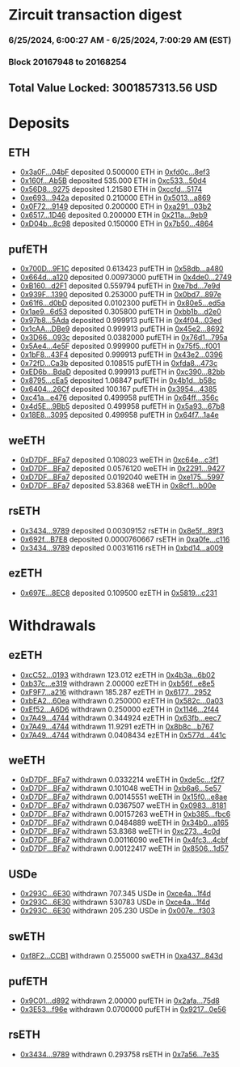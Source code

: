 # Zircuit transaction digest
### 6/25/2024, 6:00:27 AM - 6/25/2024, 7:00:29 AM (EST)
### Block 20167948 to 20168254

## Total Value Locked: 3001857313.56 USD

# Deposits
## ETH
- [0x3a0F...04bF](https://etherscan.io/address/0x3a0FB9D70242346ACC8D1DF839F115007fc004bF) deposited 0.500000 ETH in [0xfd0c...8ef3](https://etherscan.io/tx/0x3a0FB9D70242346ACC8D1DF839F115007fc004bF)
- [0x160f...Ab5B](https://etherscan.io/address/0x160f6eF9fCddE6ff3Febc7a57eDBFd476a8AAb5B) deposited 535.000 ETH in [0xc533...50d4](https://etherscan.io/tx/0x160f6eF9fCddE6ff3Febc7a57eDBFd476a8AAb5B)
- [0x56D8...9275](https://etherscan.io/address/0x56D8241CaF16E2953BA1aD814072e5bB7E3a9275) deposited 1.21580 ETH in [0xccfd...5174](https://etherscan.io/tx/0x56D8241CaF16E2953BA1aD814072e5bB7E3a9275)
- [0xe693...942a](https://etherscan.io/address/0xe6937A6d6030D846D813630C3dE13A78Cc5E942a) deposited 0.210000 ETH in [0x5013...a869](https://etherscan.io/tx/0xe6937A6d6030D846D813630C3dE13A78Cc5E942a)
- [0x0F72...9149](https://etherscan.io/address/0x0F7222B020350a5830DBb041a26D1e4557F49149) deposited 0.200000 ETH in [0xa291...03b2](https://etherscan.io/tx/0x0F7222B020350a5830DBb041a26D1e4557F49149)
- [0x6517...1D46](https://etherscan.io/address/0x651766e091ca9A3A393f385ce3fEc3581E8d1D46) deposited 0.200000 ETH in [0x211a...9eb9](https://etherscan.io/tx/0x651766e091ca9A3A393f385ce3fEc3581E8d1D46)
- [0xD04b...8c98](https://etherscan.io/address/0xD04b54883359A495F4c259b3287FC5BC58888c98) deposited 0.150000 ETH in [0x7b50...4864](https://etherscan.io/tx/0xD04b54883359A495F4c259b3287FC5BC58888c98)
## pufETH
- [0x700D...9F1C](https://etherscan.io/address/0x700D8a76b37f672A06Ab89fE1ec95aCFBA799F1C) deposited 0.613423 pufETH in [0x58db...a480](https://etherscan.io/tx/0x700D8a76b37f672A06Ab89fE1ec95aCFBA799F1C)
- [0x664d...a120](https://etherscan.io/address/0x664d3b85F421395A9697Df9F583Ec2606200a120) deposited 0.00973000 pufETH in [0x4de0...2749](https://etherscan.io/tx/0x664d3b85F421395A9697Df9F583Ec2606200a120)
- [0xB160...d2F1](https://etherscan.io/address/0xB1605825235A3A40818811D9214FA592F3e8d2F1) deposited 0.559794 pufETH in [0xe7bd...7e9d](https://etherscan.io/tx/0xB1605825235A3A40818811D9214FA592F3e8d2F1)
- [0x939F...1390](https://etherscan.io/address/0x939Fe99D5B98F33bF595DE673199AF7FcB1B1390) deposited 0.253000 pufETH in [0x0bd7...897e](https://etherscan.io/tx/0x939Fe99D5B98F33bF595DE673199AF7FcB1B1390)
- [0x61f6...d0bD](https://etherscan.io/address/0x61f6277BB1172409250054f703d5B1e999bDd0bD) deposited 0.0102300 pufETH in [0x80e5...ed5a](https://etherscan.io/tx/0x61f6277BB1172409250054f703d5B1e999bDd0bD)
- [0x1ae9...6d53](https://etherscan.io/address/0x1ae9D48d4a8cc4B6341AEf743d02Bb8F302c6d53) deposited 0.305800 pufETH in [0xbb1b...d2e0](https://etherscan.io/tx/0x1ae9D48d4a8cc4B6341AEf743d02Bb8F302c6d53)
- [0x97b8...5Ada](https://etherscan.io/address/0x97b8cE984f91c3113C4a6d0fc14790c243795Ada) deposited 0.999913 pufETH in [0x4f04...03ed](https://etherscan.io/tx/0x97b8cE984f91c3113C4a6d0fc14790c243795Ada)
- [0x1cAA...DBe9](https://etherscan.io/address/0x1cAAEd222CA93E7d711679F3D35a4a787a78DBe9) deposited 0.999913 pufETH in [0x45e2...8692](https://etherscan.io/tx/0x1cAAEd222CA93E7d711679F3D35a4a787a78DBe9)
- [0x3D66...093c](https://etherscan.io/address/0x3D660965F0baCa84059804CB78C045521950093c) deposited 0.0382000 pufETH in [0x76d1...795a](https://etherscan.io/tx/0x3D660965F0baCa84059804CB78C045521950093c)
- [0x5Ae4...4e5F](https://etherscan.io/address/0x5Ae474B7b09a2c7A3e185ab535A4A8e2ebf74e5F) deposited 0.999900 pufETH in [0x75f5...f001](https://etherscan.io/tx/0x5Ae474B7b09a2c7A3e185ab535A4A8e2ebf74e5F)
- [0x1bF8...43F4](https://etherscan.io/address/0x1bF8c344e05613F983AE7c3f611602beac4143F4) deposited 0.999913 pufETH in [0x43e2...0396](https://etherscan.io/tx/0x1bF8c344e05613F983AE7c3f611602beac4143F4)
- [0x72fD...Ca3b](https://etherscan.io/address/0x72fD10a81f7b3459C014C65bb28F57483F8CCa3b) deposited 0.108515 pufETH in [0xfda8...473c](https://etherscan.io/tx/0x72fD10a81f7b3459C014C65bb28F57483F8CCa3b)
- [0xED6b...BdaD](https://etherscan.io/address/0xED6bF39bEa820a0B41BF268a14dD747B6519BdaD) deposited 0.999913 pufETH in [0xc390...82bb](https://etherscan.io/tx/0xED6bF39bEa820a0B41BF268a14dD747B6519BdaD)
- [0x8795...cEa5](https://etherscan.io/address/0x8795d812A431D62D48ae8a55031D99764056cEa5) deposited 1.06847 pufETH in [0x4b1d...b58c](https://etherscan.io/tx/0x8795d812A431D62D48ae8a55031D99764056cEa5)
- [0x6404...26Cf](https://etherscan.io/address/0x640425b7d91943D3A625ffEA3DA4dd58426A26Cf) deposited 100.167 pufETH in [0x3954...4385](https://etherscan.io/tx/0x640425b7d91943D3A625ffEA3DA4dd58426A26Cf)
- [0xc41a...e476](https://etherscan.io/address/0xc41a3F96c9989125CbdC3e3c3841f8d22a5Ee476) deposited 0.499958 pufETH in [0x64ff...356c](https://etherscan.io/tx/0xc41a3F96c9989125CbdC3e3c3841f8d22a5Ee476)
- [0x4d5E...9Bb5](https://etherscan.io/address/0x4d5E0E458459491A17eC6ED367cEB39032c29Bb5) deposited 0.499958 pufETH in [0x5a93...67b8](https://etherscan.io/tx/0x4d5E0E458459491A17eC6ED367cEB39032c29Bb5)
- [0x18E8...3095](https://etherscan.io/address/0x18E8cB1971dC44349d4bEaD66821153338383095) deposited 0.499958 pufETH in [0x64f7...1a4e](https://etherscan.io/tx/0x18E8cB1971dC44349d4bEaD66821153338383095)
## weETH
- [0xD7DF...BFa7](https://etherscan.io/address/0xD7DF7E085214743530afF339aFC420c7c720BFa7) deposited 0.108023 weETH in [0xc64e...c3f1](https://etherscan.io/tx/0xD7DF7E085214743530afF339aFC420c7c720BFa7)
- [0xD7DF...BFa7](https://etherscan.io/address/0xD7DF7E085214743530afF339aFC420c7c720BFa7) deposited 0.0576120 weETH in [0x2291...9427](https://etherscan.io/tx/0xD7DF7E085214743530afF339aFC420c7c720BFa7)
- [0xD7DF...BFa7](https://etherscan.io/address/0xD7DF7E085214743530afF339aFC420c7c720BFa7) deposited 0.0192040 weETH in [0xe175...5997](https://etherscan.io/tx/0xD7DF7E085214743530afF339aFC420c7c720BFa7)
- [0xD7DF...BFa7](https://etherscan.io/address/0xD7DF7E085214743530afF339aFC420c7c720BFa7) deposited 53.8368 weETH in [0x8cf1...b00e](https://etherscan.io/tx/0xD7DF7E085214743530afF339aFC420c7c720BFa7)
## rsETH
- [0x3434...9789](https://etherscan.io/address/0x34349c5569e7B846c3558961552D2202760A9789) deposited 0.00309152 rsETH in [0x8e5f...89f3](https://etherscan.io/tx/0x34349c5569e7B846c3558961552D2202760A9789)
- [0x692f...B7E8](https://etherscan.io/address/0x692f2463F74a4fb17589378155C435548762B7E8) deposited 0.0000760667 rsETH in [0xa0fe...c116](https://etherscan.io/tx/0x692f2463F74a4fb17589378155C435548762B7E8)
- [0x3434...9789](https://etherscan.io/address/0x34349c5569e7B846c3558961552D2202760A9789) deposited 0.00316116 rsETH in [0xbd14...a009](https://etherscan.io/tx/0x34349c5569e7B846c3558961552D2202760A9789)
## ezETH
- [0x697E...8EC8](https://etherscan.io/address/0x697Efe8016e09457c794e2339cA764cae3A28EC8) deposited 0.109500 ezETH in [0x5819...c231](https://etherscan.io/tx/0x697Efe8016e09457c794e2339cA764cae3A28EC8)
# Withdrawals
## ezETH
- [0xcC52...0193](https://etherscan.io/address/0xcC529Ebfee1257Eaa43a1D19d5cdC7bf57A30193) withdrawn 123.012 ezETH in [0x4b3a...6b02](https://etherscan.io/tx/0xcC529Ebfee1257Eaa43a1D19d5cdC7bf57A30193)
- [0xb37c...e319](https://etherscan.io/address/0xb37c95bEcfD7B271aAf83a7570D5aC4232B6e319) withdrawn 2.00000 ezETH in [0xb56f...e8e5](https://etherscan.io/tx/0xb37c95bEcfD7B271aAf83a7570D5aC4232B6e319)
- [0xF9F7...a216](https://etherscan.io/address/0xF9F7AcA75cf438CE22184331a66591A02dF3a216) withdrawn 185.287 ezETH in [0x6177...2952](https://etherscan.io/tx/0xF9F7AcA75cf438CE22184331a66591A02dF3a216)
- [0xbEA2...60ea](https://etherscan.io/address/0xbEA2664AD1981503Bd51f2a7Bd602F5eb17260ea) withdrawn 0.250000 ezETH in [0x582c...0a03](https://etherscan.io/tx/0xbEA2664AD1981503Bd51f2a7Bd602F5eb17260ea)
- [0xEf52...A6D6](https://etherscan.io/address/0xEf528c12d521b5D7EA5c287B84c4ea682114A6D6) withdrawn 0.250000 ezETH in [0x1146...2f44](https://etherscan.io/tx/0xEf528c12d521b5D7EA5c287B84c4ea682114A6D6)
- [0x7A49...4744](https://etherscan.io/address/0x7A493Be5c2ce014cD049Bf178a1ac0Db1B434744) withdrawn 0.344924 ezETH in [0x63fb...eec7](https://etherscan.io/tx/0x7A493Be5c2ce014cD049Bf178a1ac0Db1B434744)
- [0x7A49...4744](https://etherscan.io/address/0x7A493Be5c2ce014cD049Bf178a1ac0Db1B434744) withdrawn 11.9291 ezETH in [0x8b8c...b767](https://etherscan.io/tx/0x7A493Be5c2ce014cD049Bf178a1ac0Db1B434744)
- [0x7A49...4744](https://etherscan.io/address/0x7A493Be5c2ce014cD049Bf178a1ac0Db1B434744) withdrawn 0.0408434 ezETH in [0x577d...441c](https://etherscan.io/tx/0x7A493Be5c2ce014cD049Bf178a1ac0Db1B434744)
## weETH
- [0xD7DF...BFa7](https://etherscan.io/address/0xD7DF7E085214743530afF339aFC420c7c720BFa7) withdrawn 0.0332214 weETH in [0xde5c...f2f7](https://etherscan.io/tx/0xD7DF7E085214743530afF339aFC420c7c720BFa7)
- [0xD7DF...BFa7](https://etherscan.io/address/0xD7DF7E085214743530afF339aFC420c7c720BFa7) withdrawn 0.101048 weETH in [0xb6a6...5e57](https://etherscan.io/tx/0xD7DF7E085214743530afF339aFC420c7c720BFa7)
- [0xD7DF...BFa7](https://etherscan.io/address/0xD7DF7E085214743530afF339aFC420c7c720BFa7) withdrawn 0.00145551 weETH in [0x15f0...e8ae](https://etherscan.io/tx/0xD7DF7E085214743530afF339aFC420c7c720BFa7)
- [0xD7DF...BFa7](https://etherscan.io/address/0xD7DF7E085214743530afF339aFC420c7c720BFa7) withdrawn 0.0367507 weETH in [0x0983...8181](https://etherscan.io/tx/0xD7DF7E085214743530afF339aFC420c7c720BFa7)
- [0xD7DF...BFa7](https://etherscan.io/address/0xD7DF7E085214743530afF339aFC420c7c720BFa7) withdrawn 0.00157263 weETH in [0xb385...fbc6](https://etherscan.io/tx/0xD7DF7E085214743530afF339aFC420c7c720BFa7)
- [0xD7DF...BFa7](https://etherscan.io/address/0xD7DF7E085214743530afF339aFC420c7c720BFa7) withdrawn 0.0484889 weETH in [0x34b0...a165](https://etherscan.io/tx/0xD7DF7E085214743530afF339aFC420c7c720BFa7)
- [0xD7DF...BFa7](https://etherscan.io/address/0xD7DF7E085214743530afF339aFC420c7c720BFa7) withdrawn 53.8368 weETH in [0xc273...4c0d](https://etherscan.io/tx/0xD7DF7E085214743530afF339aFC420c7c720BFa7)
- [0xD7DF...BFa7](https://etherscan.io/address/0xD7DF7E085214743530afF339aFC420c7c720BFa7) withdrawn 0.00116090 weETH in [0x4fc3...4cbf](https://etherscan.io/tx/0xD7DF7E085214743530afF339aFC420c7c720BFa7)
- [0xD7DF...BFa7](https://etherscan.io/address/0xD7DF7E085214743530afF339aFC420c7c720BFa7) withdrawn 0.00122417 weETH in [0x8506...1d57](https://etherscan.io/tx/0xD7DF7E085214743530afF339aFC420c7c720BFa7)
## USDe
- [0x293C...6E30](https://etherscan.io/address/0x293C6937D8D82e05B01335F7B33FBA0c8e256E30) withdrawn 707.345 USDe in [0xce4a...1f4d](https://etherscan.io/tx/0x293C6937D8D82e05B01335F7B33FBA0c8e256E30)
- [0x293C...6E30](https://etherscan.io/address/0x293C6937D8D82e05B01335F7B33FBA0c8e256E30) withdrawn 530783 USDe in [0xce4a...1f4d](https://etherscan.io/tx/0x293C6937D8D82e05B01335F7B33FBA0c8e256E30)
- [0x293C...6E30](https://etherscan.io/address/0x293C6937D8D82e05B01335F7B33FBA0c8e256E30) withdrawn 205.230 USDe in [0x007e...f303](https://etherscan.io/tx/0x293C6937D8D82e05B01335F7B33FBA0c8e256E30)
## swETH
- [0xf8F2...CCB1](https://etherscan.io/address/0xf8F2943d9CDF6bB485d6ac01f6ea2E9854C2CCB1) withdrawn 0.255000 swETH in [0xa437...843d](https://etherscan.io/tx/0xf8F2943d9CDF6bB485d6ac01f6ea2E9854C2CCB1)
## pufETH
- [0x9C01...d892](https://etherscan.io/address/0x9C01b839c6091E519FD4749efA8B81E190c6d892) withdrawn 2.00000 pufETH in [0x2afa...75d8](https://etherscan.io/tx/0x9C01b839c6091E519FD4749efA8B81E190c6d892)
- [0x3E53...f96e](https://etherscan.io/address/0x3E5388826C8f9da1C269f636a004A92c020df96e) withdrawn 0.0700000 pufETH in [0x9217...0e56](https://etherscan.io/tx/0x3E5388826C8f9da1C269f636a004A92c020df96e)
## rsETH
- [0x3434...9789](https://etherscan.io/address/0x34349c5569e7B846c3558961552D2202760A9789) withdrawn 0.293758 rsETH in [0x7a56...7e35](https://etherscan.io/tx/0x34349c5569e7B846c3558961552D2202760A9789)
